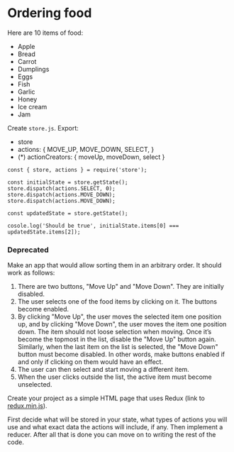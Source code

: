 # Ordering food

Here are 10 items of food: 

- Apple
- Bread
- Carrot
- Dumplings
- Eggs
- Fish
- Garlic
- Honey
- Ice cream
- Jam


Create `store.js`. Export:
- store
- actions: {
  MOVE_UP,
  MOVE_DOWN,
  SELECT,
}
- (\*) actionCreators: { moveUp, moveDown, select }

```javasccript
const { store, actions } = require('store');

const initialState = store.getState();
store.dispatch(actions.SELECT, 0);
store.dispatch(actions.MOVE_DOWN);
store.dispatch(actions.MOVE_DOWN);

const updatedState = store.getState();

cosole.log('Should be true', initialState.items[0] === updatedState.items[2]);

```


### Deprecated
Make an app that would allow sorting them in an arbitrary order. It should work as follows:

1. There are two buttons, "Move Up" and "Move Down". They are initially disabled.
2. The user selects one of the food items by clicking on it. The buttons become enabled.
3. By clicking "Move Up", the user moves the selected item one position up, and by clicking "Move Down", the user moves the item one position down. The item should not loose selection when moving. Once it’s become the topmost in the list, disable the "Move Up" button again. Similarly, when the last item on the list is selected, the "Move Down" button must become disabled. In other words, make buttons enabled if and only if clicking on them would have an effect.
4. The user can then select and start moving a different item.
5. When the user clicks outside the list, the active item must become unselected.

Create your project as a simple HTML page that uses Redux (link to [redux.min.js](redux.min.js)).

First decide what will be stored in your state, what types of actions you will use and what exact data the actions will include, if any. Then implement a reducer. After all that is done you can move on to writing the rest of the code.
